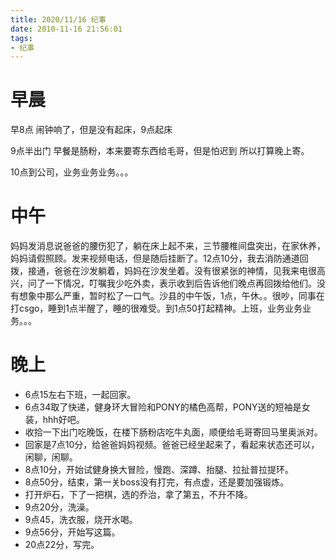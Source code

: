 ```yaml
---
title: 2020/11/16 纪事
date: 2010-11-16 21:56:01
tags:
- 纪事
---
```


# 早晨
早8点 闹钟响了，但是没有起床，9点起床

9点半出门 早餐是肠粉，本来要寄东西给毛哥，但是怕迟到 所以打算晚上寄。

10点到公司，业务业务业务。。。

# 中午
妈妈发消息说爸爸的腰伤犯了，躺在床上起不来，三节腰椎间盘突出，在家休养，妈妈请假照顾。发来视频电话，但是随后挂断了。12点10分，我去消防通道回拨，接通，爸爸在沙发躺着，妈妈在沙发坐着。没有很紧张的神情，见我来电很高兴，问了一下情况，叮嘱我少吃外卖，表示收到后告诉他们晚点再回拨给他们。没有想象中那么严重，暂时松了一口气。沙县的中午饭，1点，午休。。很吵，同事在打csgo，睡到1点半醒了，睡的很难受。到1点50打起精神。上班，业务业务业务。。。

# 晚上
- 6点15左右下班，一起回家。
- 6点34取了快递，健身环大冒险和PONY的橘色高帮，PONY送的短袖是女装，hhh好吧。
- 收拾一下出门吃晚饭，在楼下肠粉店吃牛丸面，顺便给毛哥寄回马里奥派对。
- 回家是7点10分，给爸爸妈妈视频。爸爸已经坐起来了，看起来状态还可以，闲聊，闲聊。
- 8点10分，开始试健身换大冒险，慢跑、深蹲、抬腿、拉扯普拉提环。
- 8点50分，结束，第一关boss没有打完，有点虚，还是要加强锻炼。
- 打开炉石，下了一把棋，选的乔治，拿了第五，不升不降。
- 9点20分，洗澡。
- 9点45，洗衣服，烧开水喝。
- 9点56分，开始写这篇。
- 20点22分，写完。

